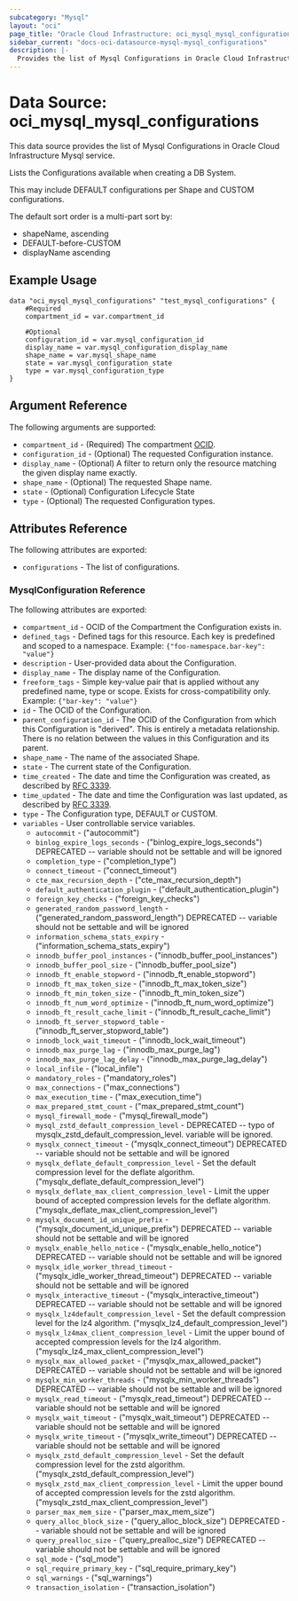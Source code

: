 ```yaml
---
subcategory: "Mysql"
layout: "oci"
page_title: "Oracle Cloud Infrastructure: oci_mysql_mysql_configurations"
sidebar_current: "docs-oci-datasource-mysql-mysql_configurations"
description: |-
  Provides the list of Mysql Configurations in Oracle Cloud Infrastructure Mysql service
---
```


# Data Source: oci_mysql_mysql_configurations
This data source provides the list of Mysql Configurations in Oracle Cloud Infrastructure Mysql service.

Lists the Configurations available when creating a DB System.

This may include DEFAULT configurations per Shape and CUSTOM configurations.

The default sort order is a multi-part sort by:
  - shapeName, ascending
  - DEFAULT-before-CUSTOM
  - displayName ascending


## Example Usage

```hcl
data "oci_mysql_mysql_configurations" "test_mysql_configurations" {
	#Required
	compartment_id = var.compartment_id

	#Optional
	configuration_id = var.mysql_configuration_id
	display_name = var.mysql_configuration_display_name
	shape_name = var.mysql_shape_name
	state = var.mysql_configuration_state
	type = var.mysql_configuration_type
}
```

## Argument Reference

The following arguments are supported:

* `compartment_id` - (Required) The compartment [OCID](https://docs.cloud.oracle.com/iaas/Content/General/Concepts/identifiers.htm).
* `configuration_id` - (Optional) The requested Configuration instance.
* `display_name` - (Optional) A filter to return only the resource matching the given display name exactly.
* `shape_name` - (Optional) The requested Shape name.
* `state` - (Optional) Configuration Lifecycle State
* `type` - (Optional) The requested Configuration types.


## Attributes Reference

The following attributes are exported:

* `configurations` - The list of configurations.

### MysqlConfiguration Reference

The following attributes are exported:

* `compartment_id` - OCID of the Compartment the Configuration exists in.
* `defined_tags` - Defined tags for this resource. Each key is predefined and scoped to a namespace. Example: `{"foo-namespace.bar-key": "value"}` 
* `description` - User-provided data about the Configuration.
* `display_name` - The display name of the Configuration.
* `freeform_tags` - Simple key-value pair that is applied without any predefined name, type or scope. Exists for cross-compatibility only. Example: `{"bar-key": "value"}` 
* `id` - The OCID of the Configuration.
* `parent_configuration_id` - The OCID of the Configuration from which this Configuration is "derived". This is entirely a metadata relationship. There is no relation between the values in this Configuration and its parent. 
* `shape_name` - The name of the associated Shape.
* `state` - The current state of the Configuration.
* `time_created` - The date and time the Configuration was created, as described by [RFC 3339](https://tools.ietf.org/rfc/rfc3339).
* `time_updated` - The date and time the Configuration was last updated, as described by [RFC 3339](https://tools.ietf.org/rfc/rfc3339).
* `type` - The Configuration type, DEFAULT or CUSTOM.
* `variables` - User controllable service variables.
	* `autocommit` - ("autocommit")
	* `binlog_expire_logs_seconds` - ("binlog_expire_logs_seconds") DEPRECATED -- variable should not be settable and will be ignored
	* `completion_type` - ("completion_type")
	* `connect_timeout` - ("connect_timeout")
	* `cte_max_recursion_depth` - ("cte_max_recursion_depth")
	* `default_authentication_plugin` - ("default_authentication_plugin")
	* `foreign_key_checks` - ("foreign_key_checks")
	* `generated_random_password_length` - ("generated_random_password_length") DEPRECATED -- variable should not be settable and will be ignored
	* `information_schema_stats_expiry` - ("information_schema_stats_expiry")
	* `innodb_buffer_pool_instances` - ("innodb_buffer_pool_instances")
	* `innodb_buffer_pool_size` - ("innodb_buffer_pool_size")
	* `innodb_ft_enable_stopword` - ("innodb_ft_enable_stopword")
	* `innodb_ft_max_token_size` - ("innodb_ft_max_token_size")
	* `innodb_ft_min_token_size` - ("innodb_ft_min_token_size")
	* `innodb_ft_num_word_optimize` - ("innodb_ft_num_word_optimize")
	* `innodb_ft_result_cache_limit` - ("innodb_ft_result_cache_limit")
	* `innodb_ft_server_stopword_table` - ("innodb_ft_server_stopword_table")
	* `innodb_lock_wait_timeout` - ("innodb_lock_wait_timeout")
	* `innodb_max_purge_lag` - ("innodb_max_purge_lag")
	* `innodb_max_purge_lag_delay` - ("innodb_max_purge_lag_delay")
	* `local_infile` - ("local_infile")
	* `mandatory_roles` - ("mandatory_roles")
	* `max_connections` - ("max_connections")
	* `max_execution_time` - ("max_execution_time")
	* `max_prepared_stmt_count` - ("max_prepared_stmt_count")
	* `mysql_firewall_mode` - ("mysql_firewall_mode")
	* `mysql_zstd_default_compression_level` - DEPRECATED -- typo of mysqlx_zstd_default_compression_level. variable will be ignored.
	* `mysqlx_connect_timeout` - ("mysqlx_connect_timeout") DEPRECATED -- variable should not be settable and will be ignored
	* `mysqlx_deflate_default_compression_level` - Set the default compression level for the deflate algorithm. ("mysqlx_deflate_default_compression_level")
	* `mysqlx_deflate_max_client_compression_level` - Limit the upper bound of accepted compression levels for the deflate algorithm. ("mysqlx_deflate_max_client_compression_level")
	* `mysqlx_document_id_unique_prefix` - ("mysqlx_document_id_unique_prefix") DEPRECATED -- variable should not be settable and will be ignored
	* `mysqlx_enable_hello_notice` - ("mysqlx_enable_hello_notice") DEPRECATED -- variable should not be settable and will be ignored
	* `mysqlx_idle_worker_thread_timeout` - ("mysqlx_idle_worker_thread_timeout") DEPRECATED -- variable should not be settable and will be ignored
	* `mysqlx_interactive_timeout` - ("mysqlx_interactive_timeout") DEPRECATED -- variable should not be settable and will be ignored
	* `mysqlx_lz4default_compression_level` - Set the default compression level for the lz4 algorithm. ("mysqlx_lz4_default_compression_level")
	* `mysqlx_lz4max_client_compression_level` - Limit the upper bound of accepted compression levels for the lz4 algorithm. ("mysqlx_lz4_max_client_compression_level")
	* `mysqlx_max_allowed_packet` - ("mysqlx_max_allowed_packet") DEPRECATED -- variable should not be settable and will be ignored
	* `mysqlx_min_worker_threads` - ("mysqlx_min_worker_threads") DEPRECATED -- variable should not be settable and will be ignored
	* `mysqlx_read_timeout` - ("mysqlx_read_timeout") DEPRECATED -- variable should not be settable and will be ignored
	* `mysqlx_wait_timeout` - ("mysqlx_wait_timeout") DEPRECATED -- variable should not be settable and will be ignored
	* `mysqlx_write_timeout` - ("mysqlx_write_timeout") DEPRECATED -- variable should not be settable and will be ignored
	* `mysqlx_zstd_default_compression_level` - Set the default compression level for the zstd algorithm. ("mysqlx_zstd_default_compression_level")
	* `mysqlx_zstd_max_client_compression_level` - Limit the upper bound of accepted compression levels for the zstd algorithm. ("mysqlx_zstd_max_client_compression_level")
	* `parser_max_mem_size` - ("parser_max_mem_size")
	* `query_alloc_block_size` - ("query_alloc_block_size") DEPRECATED -- variable should not be settable and will be ignored
	* `query_prealloc_size` - ("query_prealloc_size") DEPRECATED -- variable should not be settable and will be ignored
	* `sql_mode` - ("sql_mode")
	* `sql_require_primary_key` - ("sql_require_primary_key")
	* `sql_warnings` - ("sql_warnings")
	* `transaction_isolation` - ("transaction_isolation")

